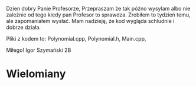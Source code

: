 Dzien dobry Panie Profesorze, Przepraszam że tak późno wysylam albo nie zależnie od tego kiedy pan Profesor to sprawdza. Zrobiłem to tydzień temu, ale zapomaniałem wysłać. Mam nadzieję, że kod wygląda schludnie i dobrze działa.

Pliki z kodem to:
Polynomial.cpp,
Polynomial.h,
Main.cpp,

Miłego! Igor Szymański 2B

# Wielomiany
